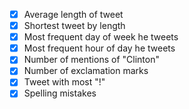 - [X] Average length of tweet
- [X] Shortest tweet by length
- [X] Most frequent day of week he tweets
- [X] Most frequent hour of day he tweets
- [X] Number of mentions of "Clinton"
- [X] Number of exclamation marks 
- [X] Tweet with most "!"
- [X] Spelling mistakes